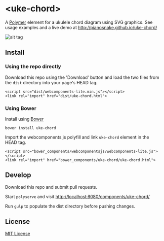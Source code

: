 # &lt;uke-chord&gt;

A [Polymer](https://www.polymer-project.org) element for a ukulele chord diagram using SVG graphics. See usage examples and a live demo at <http://pianosnake.github.io/uke-chord/>

![alt tag](https://92fcb41a43d1d336366489008203152e7a54f1a8-www.googledrive.com/host/0B2yJBQz-_X5XSk9KMXd0UEgzYmM/sample-chord.png)

## Install

### Using the repo directly

Download this repo using the 'Download' button and load the two files from the `dist` directory into your page's HEAD tag.
	
	<script src="dist/webcomponents-lite.min.js"></script>
	<link rel="import" href="dist/uke-chord.html">

### Using Bower

Install using [Bower](http://bower.io/)

	bower install uke-chord

Import the webcomponents.js polyfill and link `uke-chord` element in the HEAD tag.

	<script src="bower_components/webcomponentsjs/webcomponents-lite.js"></script>
	<link rel="import" href="bower_components/uke-chord/uke-chord.html">

## Develop

Download this repo and submit pull requests.

Start `polyserve` and visit <http://localhost:8080/components/uke-chord/>

Run `gulp` to populate the dist directory before pushing changes.

## License

[MIT License](http://opensource.org/licenses/MIT)